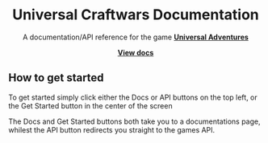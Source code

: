 <div align="center">
	<h1>Universal Craftwars Documentation</h1>
	<p>A documentation/API reference for the game <a href="https://www.roblox.com/games/17741993263/Universal-Craftwars-Revaluation-WIP"><strong>Universal Adventures</strong></a></p>
	<a href="https://eryn.io/roblox-lua-promise/"><strong>View docs</strong></a>
</div>
<!--moonwave-hide-before-this-line-->

## How to get started
To get started simply click either the Docs or API buttons on the top left, or the Get Started button in the center of the screen

The Docs and Get Started buttons both take you to a documentations page, whilest the API button redirects you straight to the games API.